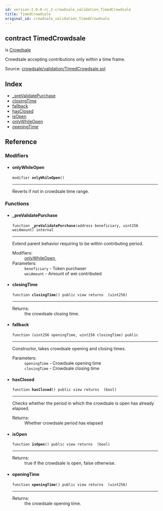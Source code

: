 ```yaml
---
id: version-2.0.0-rc.2-crowdsale_validation_TimedCrowdsale
title: TimedCrowdsale
original_id: crowdsale_validation_TimedCrowdsale
---
```


<div class="contract-doc"><div class="contract"><h2 class="contract-header"><span class="contract-kind">contract</span> TimedCrowdsale</h2><p class="base-contracts"><span>is</span> <a href="crowdsale_Crowdsale.html">Crowdsale</a></p><p class="description">Crowdsale accepting contributions only within a time frame.</p><div class="source">Source: <a href="https://github.com/OpenZeppelin/zeppelin-solidity/blob/v2.0.0-rc.2/contracts/crowdsale/validation/TimedCrowdsale.sol" target="_blank">crowdsale/validation/TimedCrowdsale.sol</a></div></div><div class="index"><h2>Index</h2><ul><li><a href="crowdsale_validation_TimedCrowdsale.html#_preValidatePurchase">_preValidatePurchase</a></li><li><a href="crowdsale_validation_TimedCrowdsale.html#closingTime">closingTime</a></li><li><a href="crowdsale_validation_TimedCrowdsale.html#">fallback</a></li><li><a href="crowdsale_validation_TimedCrowdsale.html#hasClosed">hasClosed</a></li><li><a href="crowdsale_validation_TimedCrowdsale.html#isOpen">isOpen</a></li><li><a href="crowdsale_validation_TimedCrowdsale.html#onlyWhileOpen">onlyWhileOpen</a></li><li><a href="crowdsale_validation_TimedCrowdsale.html#openingTime">openingTime</a></li></ul></div><div class="reference"><h2>Reference</h2><div class="modifiers"><h3>Modifiers</h3><ul><li><div class="item modifier"><span id="onlyWhileOpen" class="anchor-marker"></span><h4 class="name">onlyWhileOpen</h4><div class="body"><code class="signature">modifier <strong>onlyWhileOpen</strong><span>() </span></code><hr/><div class="description"><p>Reverts if not in crowdsale time range.</p></div></div></div></li></ul></div><div class="functions"><h3>Functions</h3><ul><li><div class="item function"><span id="_preValidatePurchase" class="anchor-marker"></span><h4 class="name">_preValidatePurchase</h4><div class="body"><code class="signature">function <strong>_preValidatePurchase</strong><span>(address beneficiary, uint256 weiAmount) </span><span>internal </span></code><hr/><div class="description"><p>Extend parent behavior requiring to be within contributing period.</p></div><dl><dt><span class="label-modifiers">Modifiers:</span></dt><dd><a href="crowdsale_validation_TimedCrowdsale.html#onlyWhileOpen">onlyWhileOpen </a></dd><dt><span class="label-parameters">Parameters:</span></dt><dd><div><code>beneficiary</code> - Token purchaser</div><div><code>weiAmount</code> - Amount of wei contributed</div></dd></dl></div></div></li><li><div class="item function"><span id="closingTime" class="anchor-marker"></span><h4 class="name">closingTime</h4><div class="body"><code class="signature">function <strong>closingTime</strong><span>() </span><span>public </span><span>view </span><span>returns  (uint256) </span></code><hr/><dl><dt><span class="label-return">Returns:</span></dt><dd>the crowdsale closing time.</dd></dl></div></div></li><li><div class="item function"><span id="fallback" class="anchor-marker"></span><h4 class="name">fallback</h4><div class="body"><code class="signature">function <strong></strong><span>(uint256 openingTime, uint256 closingTime) </span><span>public </span></code><hr/><div class="description"><p>Constructor, takes crowdsale opening and closing times.</p></div><dl><dt><span class="label-parameters">Parameters:</span></dt><dd><div><code>openingTime</code> - Crowdsale opening time</div><div><code>closingTime</code> - Crowdsale closing time</div></dd></dl></div></div></li><li><div class="item function"><span id="hasClosed" class="anchor-marker"></span><h4 class="name">hasClosed</h4><div class="body"><code class="signature">function <strong>hasClosed</strong><span>() </span><span>public </span><span>view </span><span>returns  (bool) </span></code><hr/><div class="description"><p>Checks whether the period in which the crowdsale is open has already elapsed.</p></div><dl><dt><span class="label-return">Returns:</span></dt><dd>Whether crowdsale period has elapsed</dd></dl></div></div></li><li><div class="item function"><span id="isOpen" class="anchor-marker"></span><h4 class="name">isOpen</h4><div class="body"><code class="signature">function <strong>isOpen</strong><span>() </span><span>public </span><span>view </span><span>returns  (bool) </span></code><hr/><dl><dt><span class="label-return">Returns:</span></dt><dd>true if the crowdsale is open, false otherwise.</dd></dl></div></div></li><li><div class="item function"><span id="openingTime" class="anchor-marker"></span><h4 class="name">openingTime</h4><div class="body"><code class="signature">function <strong>openingTime</strong><span>() </span><span>public </span><span>view </span><span>returns  (uint256) </span></code><hr/><dl><dt><span class="label-return">Returns:</span></dt><dd>the crowdsale opening time.</dd></dl></div></div></li></ul></div></div></div>
